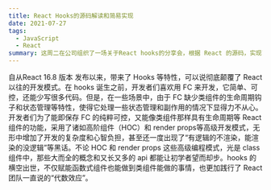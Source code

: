```yaml
---
title: React Hooks的源码解读和简易实现
date: 2021-07-27
tags: 
  - JavaScript
  - React
summary: 这周二在公司组织了一场关于React hooks的分享会，根据 React 的源码，实现了一个不到一百行的简易 useState。
---
```


自从React 16.8 版本 发布以来，带来了 Hooks 等特性，可以说彻底颠覆了 React 以往的开发模式。在 hooks 诞生之前，开发者们喜欢用 FC 来开发，它简单、可控，还能少写很多代码。但是，在一些场景中，由于 FC 缺少类组件的生命周期钩子和状态管理等特性，使得它处理一些状态管理和副作用的情况下显得力不从心。
开发者们为了能即保存 FC 的纯粹可控，又能像类组件那样具有生命周期等 React 组件的功能，采用了诸如高阶组件（HOC）和 render props等高级开发模式，无形中增加了开发的复杂度和心智负担，甚至还一度出现了“有逻辑的不渲染，能渲染的没逻辑”等黑话。不论 HOC 和 render props 这些高级编程模式，光是 class 组件中，那些大而全的概念和又长又多的 api 都能让初学者望而却步。hooks 的横空出世，不仅赋能函数式组件也能做到类组件能做的事情，也更加践行了 React 团队一直说的“代数效应”。

